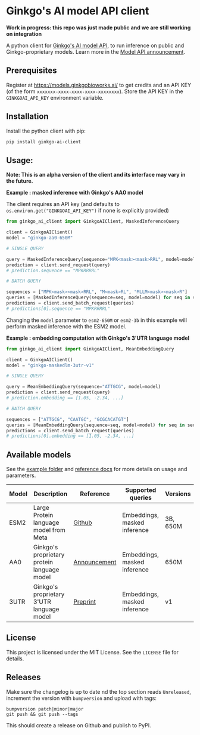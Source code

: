 # Ginkgo's AI model API client

**Work in progress: this repo was just made public and we are still working on integration**

A python client for [Ginkgo's AI model API](https://models.ginkgobioworks.ai/), to run inference on public and Ginkgo-proprietary models.
Learn more in the [Model API announcement](https://www.ginkgobioworks.com/2024/09/17/ginkgo-model-api-ai-research/).

## Prerequisites

Register at https://models.ginkgobioworks.ai/ to get credits and an API KEY (of the form `xxxxxxx-xxxx-xxxx-xxxx-xxxxxxxx`).
Store the API KEY in the `GINKGOAI_API_KEY` environment variable.

## Installation

Install the python client with pip:

```bash
pip install ginkgo-ai-client
```

## Usage:

**Note: This is an alpha version of the client and its interface may vary in the future.**

**Example : masked inference with Ginkgo's AA0 model**

The client requires an API key (and defaults to `os.environ.get("GINKGOAI_API_KEY")` if none is explicitly provided)

```python
from ginkgo_ai_client import GinkgoAIClient, MaskedInferenceQuery

client = GinkgoAIClient()
model = "ginkgo-aa0-650M"

# SINGLE QUERY

query = MaskedInferenceQuery(sequence="MPK<mask><mask>RRL", model=model)
prediction = client.send_request(query)
# prediction.sequence == "MPKRRRRL"

# BATCH QUERY

sequences = ["MPK<mask><mask>RRL", "M<mask>RL", "MLLM<mask><mask>R"]
queries = [MaskedInferenceQuery(sequence=seq, model=model) for seq in sequences]
predictions = client.send_batch_request(queries)
# predictions[0].sequence == "MPKRRRRL"
```

Changing the `model` parameter to `esm2-650M` or `esm2-3b` in this example will perform
masked inference with the ESM2 model.

**Example : embedding computation with Ginkgo's 3'UTR language model**

```python
from ginkgo_ai_client import GinkgoAIClient, MeanEmbeddingQuery

client = GinkgoAIClient()
model = "ginkgo-maskedlm-3utr-v1"

# SINGLE QUERY

query = MeanEmbeddingQuery(sequence="ATTGCG", model=model)
prediction = client.send_request(query)
# prediction.embedding == [1.05, -2.34, ...]

# BATCH QUERY

sequences = ["ATTGCG", "CAATGC", "GCGCACATGT"]
queries = [MeanEmbeddingQuery(sequence=seq, model=model) for seq in sequences]
predictions = client.send_batch_request(queries)
# predictions[0].embedding == [1.05, -2.34, ...]
```

## Available models

See the [example folder](examples/) and [reference docs](https://ginkgobioworks.github.io/ginkgo-ai-client/) for more details on usage and parameters.

| Model | Description                                 | Reference                                                                                    | Supported queries            | Versions |
| ----- | ------------------------------------------- | -------------------------------------------------------------------------------------------- | ---------------------------- | -------- |
| ESM2  | Large Protein language model from Meta      | [Github](https://github.com/facebookresearch/esm?tab=readme-ov-file#esmfold)                 | Embeddings, masked inference | 3B, 650M |
| AA0   | Ginkgo's proprietary protein language model | [Announcement](https://www.ginkgobioworks.com/2024/09/17/aa-0-protein-llm-technical-review/) | Embeddings, masked inference | 650M     |
| 3UTR  | Ginkgo's proprietary 3'UTR language model   | [Preprint](https://www.biorxiv.org/content/10.1101/2024.10.07.616676v1)                      | Embeddings, masked inference | v1       |

## License

This project is licensed under the MIT License. See the `LICENSE` file for details.

## Releases

Make sure the changelog is up to date nd the top section reads `Unreleased`, increment the version with `bumpversion` and upload with tags:

```
bumpversion patch|minor|major
git push && git push --tags
```

This should create a release on Github and publish to PyPI.
